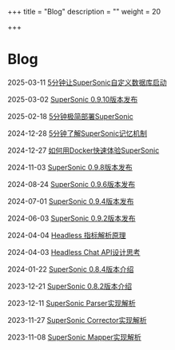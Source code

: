 +++
title = "Blog"
description = ""
weight = 20

+++

# Blog

2025-03-11 [5分钟让SuperSonic自定义数据库启动](https://mp.weixin.qq.com/s/g2fZYzgQjFGxQ009GsHLnQ)

2025-03-02 [SuperSonic 0.9.10版本发布](https://mp.weixin.qq.com/s/8iIUe5kuHwovToTeSMxulA)

2025-02-18 [5分钟极简部署SuperSonic](https://mp.weixin.qq.com/s/26pDmR9EccWdTpuk8XuXIg)

2024-12-28 [5分钟了解SuperSonic记忆机制](https://mp.weixin.qq.com/s/kqHMO-TvYXS9jxQ03sKzTQ)

2024-12-27 [如何用Docker快速体验SuperSonic](https://mp.weixin.qq.com/s/TSRan3V_mU2WqiRFSdTtRA)

2024-11-03 [SuperSonic 0.9.8版本发布](https://mp.weixin.qq.com/s/Z2mwH_ZHulW8XkD6WhaqiA)

2024-08-24 [SuperSonic 0.9.6版本发布](https://mp.weixin.qq.com/s/4cOmTRKjwa_PNbmxi1M8dg)

2024-07-01 [SuperSonic 0.9.4版本发布](https://mp.weixin.qq.com/s/FtlxBKkEdZtjkdOhVSgRMQ)

2024-06-03 [SuperSonic 0.9.2版本发布](https://mp.weixin.qq.com/s/SCzNvrzBsIlBlFGdkS6E-g)

2024-04-04 [Headless 指标解析原理](https://mp.weixin.qq.com/s/I3gqpnq5G_npnqTTz5HpVA)

2024-04-03 [Headless Chat API设计思考](https://mp.weixin.qq.com/s/cfii0QoJfK5Hywe1_RxLfg)

2024-01-22 [SuperSonic 0.8.4版本介绍](https://mp.weixin.qq.com/s/EIBcfE2i5WxU4-9exNDH9Q)

2023-12-21 [SuperSonic 0.8.2版本介绍](https://mp.weixin.qq.com/s/EF-ySUthd4TGJynw4_svgw)

2023-12-11 [SuperSonic Parser实现解析](https://mp.weixin.qq.com/s/EX7jO-OZzvEid-9cnVnj8A)

2023-11-27 [SuperSonic Corrector实现解析](https://mp.weixin.qq.com/s/VI-MZ06BG1wj0k2EvAuUag)

2023-11-08 [SuperSonic Mapper实现解析](https://mp.weixin.qq.com/s/e94Uy3GbvxyYgBxOcWTXFw)

